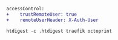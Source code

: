 ```diff
accessControl:
+    trustRemoteUser: true
+    remoteUserHeader: X-Auth-User

```

```
htdigest -c .htdigest traefik octoprint
```
